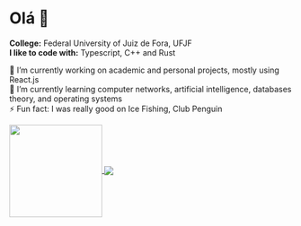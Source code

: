 <h1>Olá 👋</h1>

<b>College:</b> Federal University of Juiz de Fora, UFJF</br>
<b>I like to code with:</b> Typescript, C++ and Rust</p>

<p>
  🔭 I’m currently working on academic and personal projects, mostly using React.js</br>
  🌱 I’m currently learning computer networks, artificial intelligence, databases theory, and operating systems</br>
  ⚡ Fun fact: I was really good on Ice Fishing, Club Penguin
</p>
  
<p>
  <a href="https://github.com/gabdumal">
    <img align="center" height="165" src="https://github-readme-stats.vercel.app/api?username=gabdumal&theme=github_light&show_icons=true&count_private=true&include_all_commits=true" />
  </a>
  <a href="https://github.com/gabdumal">
    <img align="center" src="https://github-readme-stats.vercel.app/api/top-langs/?username=gabdumal&theme=github_light&layout=compact" />
  </a>
</p>
